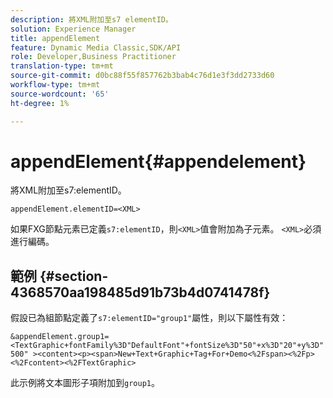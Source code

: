 ```yaml
---
description: 將XML附加至s7 elementID。
solution: Experience Manager
title: appendElement
feature: Dynamic Media Classic,SDK/API
role: Developer,Business Practitioner
translation-type: tm+mt
source-git-commit: d0bc88f55f857762b3bab4c76d1e3f3dd2733d60
workflow-type: tm+mt
source-wordcount: '65'
ht-degree: 1%

---
```



# appendElement{#appendelement}

將XML附加至s7:elementID。

`appendElement.elementID=<XML>`

如果FXG節點元素已定義`s7:elementID`，則`<XML>`值會附加為子元素。 `<XML>`必須進行編碼。

## 範例 {#section-4368570aa198485d91b73b4d0741478f}

假設已為組節點定義了`s7:elementID="group1"`屬性，則以下屬性有效：

`&appendElement.group1=<TextGraphic+fontFamily%3D"DefaultFont"+fontSize%3D"50"+x%3D"20"+y%3D"500" ><content><p><span>New+Text+Graphic+Tag+For+Demo<%2Fspan><%2Fp><%2Fcontent><%2FTextGraphic>`

此示例將文本圖形子項附加到`group1`。
